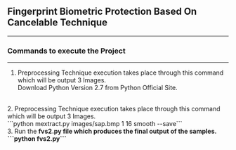 <h2>Fingerprint Biometric Protection Based  On Cancelable Technique</h2>
<hr>
<h3>Commands to execute the Project</h3>
<hr>

1. Preprocessing Technique execution takes place through this command which will be output 3 Images. <br>
Download Python Version 2.7 from Python Official Site.
<br>
2. Preprocessing Technique execution takes place through this command which will be output 3 Images. <br>
```python mextract.py images/sap.bmp 1 16 smooth --save```
<br>
3. Run the <b>fvs2.py<b> file which produces the final output of the samples. <br>
```python fvs2.py```
  <br>
